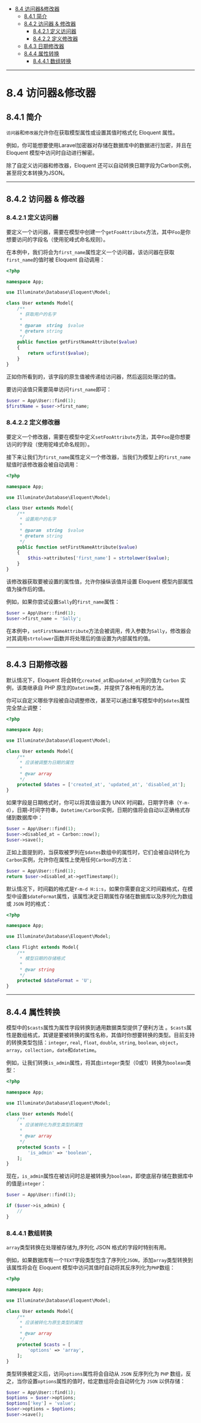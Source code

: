 <!--toc-->

- [8.4 访问器&修改器](#84-访问器修改器)
	- [8.4.1 简介](#841-简介)
	- [8.4.2 访问器 & 修改器](#842-访问器-修改器)
		- [8.4.2.1 定义访问器](#8421-定义访问器)
		- [8.4.2.2 定义修改器](#8422-定义修改器)
	- [8.4.3 日期修改器](#843-日期修改器)
	- [8.4.4 属性转换](#844-属性转换)
		- [8.4.4.1 数组转换](#8441-数组转换)

<!-- tocstop -->

----

# 8.4 访问器&修改器

## 8.4.1 简介

`访问器`和`修改器`允许你在获取模型属性或设置其值时格式化 Eloquent 属性。

例如，你可能想要使用Laravel加密器对存储在数据库中的数据进行加密，并且在 Eloquent 模型中访问时自动进行解密。

除了自定义访问器和修改器，Eloquent 还可以自动转换日期字段为Carbon实例，甚至将文本转换为JSON。

--------------------------------------------------------------------------------

## 8.4.2 访问器 & 修改器

### 8.4.2.1 定义访问器

要定义一个访问器，需要在模型中创建一个`getFooAttribute`方法，其中`Foo`是你想要访问的字段名（使用驼峰式命名规则）。

在本例中，我们将会为`first_name`属性定义一个访问器，该访问器在获取`first_name`的值时被 Eloquent 自动调用：

```php
<?php

namespace App;

use Illuminate\Database\Eloquent\Model;

class User extends Model{
    /**
     * 获取用户的名字
     *
     * @param  string  $value
     * @return string
     */
    public function getFirstNameAttribute($value)
    {
        return ucfirst($value);
    }
}
```

正如你所看到的，该字段的原生值被传递给访问器，然后返回处理过的值。

要访问该值只需要简单访问`first_name`即可：

```php
$user = App\User::find(1);
$firstName = $user->first_name;
```

### 8.4.2.2 定义修改器

要定义一个修改器，需要在模型中定义`setFooAttribute`方法，其中`Foo`是你想要访问的字段（使用驼峰式命名规则）。

接下来让我们为`first_name`属性定义一个修改器，当我们为模型上的`first_name`赋值时该修改器会被自动调用：

```php
<?php

namespace App;

use Illuminate\Database\Eloquent\Model;

class User extends Model{
    /**
     * 设置用户的名字
     *
     * @param  string  $value
     * @return string
     */
    public function setFirstNameAttribute($value)
    {
        $this->attributes['first_name'] = strtolower($value);
    }
}
```

该修改器获取要被设置的属性值，允许你操纵该值并设置 Eloquent 模型内部属性值为操作后的值。

例如，如果你尝试设置`Sally`的`first_name`属性：

```php
$user = App\User::find(1);
$user->first_name = 'Sally';
```

在本例中，`setFirstNameAttribute`方法会被调用，传入参数为`Sally`，修改器会对其调用`strtolower`函数并将处理后的值设置为内部属性的值。

--------------------------------------------------------------------------------

## 8.4.3 日期修改器

默认情况下，Eloquent 将会转化`created_at`和`updated_at`列的值为 `Carbon` 实例，该类继承自 PHP 原生的`Datetime`类，并提供了各种有用的方法。

你可以自定义哪些字段被自动调整修改，甚至可以通过重写模型中的`$dates`属性完全禁止调整：

```php
<?php

namespace App;

use Illuminate\Database\Eloquent\Model;

class User extends Model{
    /**
     * 应该被调整为日期的属性
     *
     * @var array
     */
    protected $dates = ['created_at', 'updated_at', 'disabled_at'];
}
```

如果字段是日期格式时，你可以将其值设置为 UNIX 时间戳，日期字符串（`Y-m-d`），日期-时间字符串，`Datetime/Carbon`实例，日期的值将会自动以正确格式存储到数据库中：

```php
$user = App\User::find(1);
$user->disabled_at = Carbon::now();
$user->save();
```

正如上面提到的，当获取被罗列在`$dates`数组中的属性时，它们会被自动转化为`Carbon`实例，允许你在属性上使用任何`Carbon`的方法：

```php
$user = App\User::find(1);
return $user->disabled_at->getTimestamp();
```

默认情况下，时间戳的格式是`Y-m-d H:i:s`，如果你需要自定义时间戳格式，在模型中设置`$dateFormat`属性，该属性决定日期属性存储在数据库以及序列化为数组或 `JSON` 时的格式：

```php
<?php

namespace App;

use Illuminate\Database\Eloquent\Model;

class Flight extends Model{
    /**
     * 模型日期的存储格式
     *
     * @var string
     */
    protected $dateFormat = 'U';
}
```

--------------------------------------------------------------------------------

## 8.4.4 属性转换

模型中的`$casts`属性为属性字段转换到通用数据类型提供了便利方法 。`$casts`属性是数组格式，其键是要被转换的属性名称，其值时你想要转换的类型。目前支持的转换类型包括：`integer`, `real`, `float`, `double`, `string`, `boolean`, `object`，`array`，`collection`，`date`和`datetime`。

例如，让我们转换`is_admin`属性，将其由`integer`类型（0或1）转换为`boolean`类型：

```php
<?php

namespace App;

use Illuminate\Database\Eloquent\Model;

class User extends Model{
    /**
     * 应该被转化为原生类型的属性
     *
     * @var array
     */
    protected $casts = [
        'is_admin' => 'boolean',
    ];
}
```

现在，`is_admin`属性在被访问时总是被转换为`boolean`，即使底层存储在数据库中的值是`integer`：

```php
$user = App\User::find(1);

if ($user->is_admin) {
    //
}
```

### 8.4.4.1 数组转换

`array`类型转换在处理被存储为,序列化 JSON 格式的字段时特别有用。

例如，如果数据库有一个`TEXT`字段类型包含了序列化`JSON`，添加`array`类型转换到该属性将会在 Eloquent 模型中访问其值时自动将其反序列化为`PHP`数组：

```php
<?php

namespace App;

use Illuminate\Database\Eloquent\Model;

class User extends Model{
    /**
     * 应该被转化为原生类型的属性
     *
     * @var array
     */
    protected $casts = [
        'options' => 'array',
    ];
}
```

类型转换被定义后，访问`options`属性将会自动从 `JSON` 反序列化为 `PHP` 数组，反之，当你设置`options`属性的值时，给定数组将会自动转化为 `JSON` 以供存储：

```php
$user = App\User::find(1);
$options = $user->options;
$options['key'] = 'value';
$user->options = $options;
$user->save();
```
